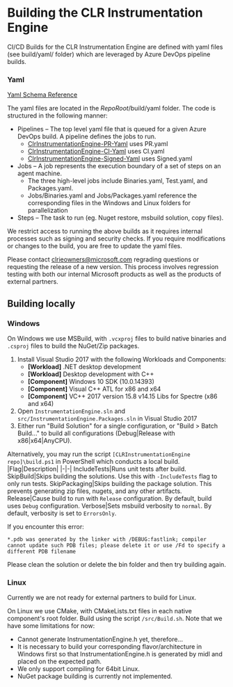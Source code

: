 # Building the CLR Instrumentation Engine

CI/CD Builds for the CLR Instrumentation Engine are defined with yaml files (see build/yaml/ folder) which are leveraged by Azure DevOps pipeline builds.

### Yaml

[Yaml Schema Reference](https://docs.microsoft.com/en-us/azure/devops/pipelines/yaml-schema?view=azure-devops&tabs=schema)

The yaml files are located in the $RepoRoot$/build/yaml folder. The code is structured in the following manner:
* Pipelines – The top level yaml file that is queued for a given Azure DevOps build. A pipeline defines the jobs to run.
  * [ClrInstrumentationEngine-PR-Yaml](https://devdiv.visualstudio.com/DevDiv/_build?definitionId=11217) uses PR.yaml
  * [ClrInstrumentationEngine-CI-Yaml](https://devdiv.visualstudio.com/DevDiv/_build?definitionId=11310) uses CI.yaml
  * [ClrInstrumentationEngine-Signed-Yaml](https://devdiv.visualstudio.com/DevDiv/_build?definitionId=11311) uses Signed.yaml
* Jobs – A job represents the execution boundary of a set of steps on an agent machine.
  * The three high-level jobs include Binaries.yaml, Test.yaml, and Packages.yaml.
  * Jobs/Binaries.yaml and Jobs/Packages.yaml reference the corresponding files in the Windows and Linux folders for parallelization
* Steps – The task to run (eg. Nuget restore, msbuild solution, copy files).

We restrict access to running the above builds as it requires internal processes such as signing and security checks. If you require modifications or changes to the build, you are free to update the yaml files.

Please contact clrieowners@microsoft.com regrading questions or requesting the release of a new version. This process involves regression testing with both our internal Microsoft products as well as the products of external partners.

## Building locally

### Windows

On Windows we use MSBuild, with `.vcxproj` files to build native binaries and `.csproj` files to build the NuGet/Zip packages.
1. Install Visual Studio 2017 with the following Workloads and Components:
    - **[Workload]** .NET desktop development
    - **[Workload]** Desktop development with C++
    - **[Component]** Windows 10 SDK (10.0.14393)
    - **[Component]** Visual C++ ATL for x86 and x64
    - **[Component]** VC++ 2017 version 15.8 v14.15 Libs for Spectre (x86 and x64)
2. Open `InstrumentationEngine.sln` and `src/InstrumentationEngine.Packages.sln` in Visual Studio 2017
3. Either run "Build Solution" for a single configuration, or "Build > Batch Build..." to build all configurations (Debug|Release with x86|x64|AnyCPU).

Alternatively, you may run the script `[CLRInstrumentationEngine repo]\build.ps1` in PowerShell which conducts a local build.
|Flag|Description|
|-|-|
IncludeTests|Runs unit tests after build.
SkipBuild|Skips building the solutions. Use this with `-IncludeTests` flag to only run tests.
SkipPackaging|Skips building the package solution. This prevents generating zip files, nugets, and any other artifacts.
Release|Cause build to run with `Release` configuration. By default, build uses `Debug` configuration.
Verbose|Sets msbuild verbosity to `normal`. By default, verbosity is set to `ErrorsOnly`.

If you encounter this error:

`*.pdb was generated by the linker with /DEBUG:fastlink; compiler cannot update such PDB files; please delete it or use /Fd to specify a different PDB filename`

Please clean the solution or delete the bin folder and then try building again.

### Linux

Currently we are not ready for external partners to build for Linux.

On Linux we use CMake, with CMakeLists.txt files in each native component's root folder. Build using the script `/src/Build.sh`. Note that we have some limitations for now:
* Cannot generate InstrumentationEngine.h yet, therefore...
* It is necessary to build your corresponding flavor/architecture in Windows first so that InstrumentationEngine.h is generated by midl and placed on the expected path.
* We only support compiling for 64bit Linux.
* NuGet package building is currently not implemented.

